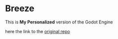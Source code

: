# Breeze
This is **My Personalized** version of the Godot Engine

here the link to the [original repo](https://github.com/godotengine/godot)
